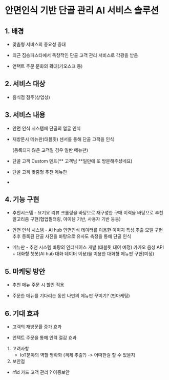 # 안면인식 기반 단골 관리 AI 서비스 솔루션

## 1. 배경

- 맞춤형 서비스의 중요성 증대

- 최근 짐승파스타에서 독창적인 단골 고객 관리 서비스로 각광을 받음

- 언택트 주문 문화의 확대(키오스크 등)

  

## 2. 서비스 대상

- 음식점 점주(상업성)

  

## 3. 서비스 내용

- 안면 인식 시스템에 단골의 얼굴 인식

- 재방문시 메뉴판(태블릿) 센서를 통해 단골 고객을 인식

  (등록되지 않은 고객일 경우 일반 메뉴판)

- 단골 고객 Custom 멘트(** 고객님 **일만에 또 방문해주셨네요) 

- 단골 고객 맞춤형 추천 메뉴판

- 

  

## 4. 기능 구현

- 추천시스템 - 요기요 리뷰 크롤링을 바탕으로 재구성한 구매 이력을 바탕으로
  					추천 알고리즘 구현(협업필터링, 아이템 기반, 사용자 기반 등등)
- 안면 인식 시스템 - AI hub 안면인식 데이터를 이용한 이미지 특성 추출 모델 구현
                                  추후 등록된 단골 사진을 바탕으로 유사도 측정을 통해 단골 인식

- 메뉴판 - 추천 시스템 바탕의 인터페이스 개발 (태블릿 대여 예정)
                 카카오 음성 API + 대화형 챗봇(AI hub 대화 데이터 이용)을 이용한 대화형 메뉴판 구현(미정) 

  

## 5. 마케팅 방안

- 추천 메뉴 주문 시 할인 적용

- 주문한 메뉴를 기다리는 동안 나만의 메뉴판 꾸미기? (펀마케팅)

  

## 6. 기대 효과

- 고객의 재방문률 증가 효과

- 언택트 주문을 통해 인력 절감 효과

  

1. 고려사항
   - IoT분야의 역할 명확화 (객체 추출?) -> 어떠한걸 할 수 있을지
2.  보안점
   - rfid 카드 고객 관리 ?  이중보안 